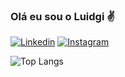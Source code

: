 ### Olá eu sou o Luidgi ✌️


[![Linkedin](https://img.shields.io/badge/LinkedIn-0077B5?style=for-the-badge&logo=linkedin&logoColor=white
)](https://www.linkedin.com/in/luidgi-colimerio-7703611a8/)
[![Instagram](https://img.shields.io/badge/Instagram-E4405F?style=for-the-badge&logo=instagram&logoColor=white
)](https://www.instagram.com/luidgi_colimerio/)


![Top Langs](https://github-readme-stats.vercel.app/api/top-langs/?username=luidgicolimerio&layout=compact)
